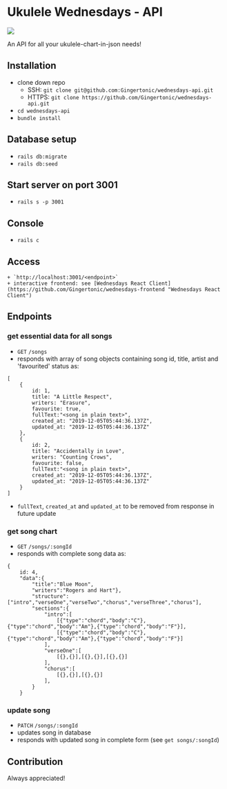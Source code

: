 # Ukulele Wednesdays - API
![](http://forthebadge.com/images/badges/made-with-ruby.svg)

An API for all your ukulele-chart-in-json needs!

## Installation
- clone down repo
    + SSH: `git clone git@github.com:Gingertonic/wednesdays-api.git`
    + HTTPS: `git clone https://github.com/Gingertonic/wednesdays-api.git`
- `cd wednesdays-api`
- `bundle install`

## Database setup
- `rails db:migrate`
- `rails db:seed`

## Start server on port 3001
- `rails s -p 3001` 

## Console
- `rails c`

## Access 
    + `http://localhost:3001/<endpoint>`
    + interactive frontend: see [Wednesdays React Client](https://github.com/Gingertonic/wednesdays-frontend "Wednesdays React Client")

## Endpoints
### get essential data for all songs
- `GET` `/songs`
- responds with array of song objects containing song id, title, artist and 'favourited' status as:
```
[
    {
        id: 1,
        title: "A Little Respect",
        writers: "Erasure",
        favourite: true,
        fullText:"<song in plain text>",
        created_at: "2019-12-05T05:44:36.137Z",
        updated_at: "2019-12-05T05:44:36.137Z"
    },
    {
        id: 2,
        title: "Accidentally in Love",
        writers: "Counting Crows",
        favourite: false,
        fullText:"<song in plain text>",
        created_at: "2019-12-05T05:44:36.137Z",
        updated_at: "2019-12-05T05:44:36.137Z"
    }
]
```
- `fullText`, `created_at` and `updated_at` to be removed from response in future update

### get song chart 
- `GET` `/songs/:songId`
- responds with complete song data as:
```
{
    id: 4, 
    "data":{
        "title":"Blue Moon",
        "writers":"Rogers and Hart"},
        "structure":["intro","verseOne","verseTwo","chorus","verseThree","chorus"],
        "sections":{
            "intro":[
                [{"type":"chord","body":"C"},{"type":"chord","body":"Am"},{"type":"chord","body":"F"}],
                [{"type":"chord","body":"C"},{"type":"chord","body":"Am"},{"type":"chord","body":"F"}]
            ],
            "verseOne":[
                [{},{}],[{},{}],[{},{}]
            ],
            "chorus":[
                [{},{}],[{},{}]
            ],
        }
    }
```

### update song
- `PATCH` `/songs/:songId`
- updates song in database
- responds with updated song in complete form (see `get songs/:songId`)

## Contribution
Always appreciated!